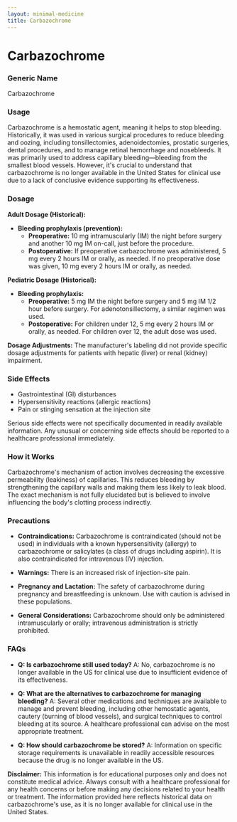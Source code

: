 ```yaml
---
layout: minimal-medicine
title: Carbazochrome
---
```


# Carbazochrome
### Generic Name
Carbazochrome

### Usage
Carbazochrome is a hemostatic agent, meaning it helps to stop bleeding.  Historically, it was used in various surgical procedures to reduce bleeding and oozing, including tonsillectomies, adenoidectomies, prostatic surgeries, dental procedures, and to manage retinal hemorrhage and nosebleeds.  It was primarily used to address capillary bleeding—bleeding from the smallest blood vessels.  However, it's crucial to understand that carbazochrome is no longer available in the United States for clinical use due to a lack of conclusive evidence supporting its effectiveness.


### Dosage
**Adult Dosage (Historical):**

* **Bleeding prophylaxis (prevention):**
    * **Preoperative:** 10 mg intramuscularly (IM) the night before surgery and another 10 mg IM on-call, just before the procedure.
    * **Postoperative:** If preoperative carbazochrome was administered, 5 mg every 2 hours IM or orally, as needed. If no preoperative dose was given, 10 mg every 2 hours IM or orally, as needed.

**Pediatric Dosage (Historical):**

* **Bleeding prophylaxis:**
    * **Preoperative:** 5 mg IM the night before surgery and 5 mg IM 1/2 hour before surgery.  For adenotonsillectomy, a similar regimen was used.
    * **Postoperative:** For children under 12, 5 mg every 2 hours IM or orally, as needed. For children over 12, the adult dose was used.

**Dosage Adjustments:** The manufacturer's labeling did not provide specific dosage adjustments for patients with hepatic (liver) or renal (kidney) impairment.


### Side Effects
* Gastrointestinal (GI) disturbances
* Hypersensitivity reactions (allergic reactions)
* Pain or stinging sensation at the injection site

Serious side effects were not specifically documented in readily available information.  Any unusual or concerning side effects should be reported to a healthcare professional immediately.


### How it Works
Carbazochrome's mechanism of action involves decreasing the excessive permeability (leakiness) of capillaries.  This reduces bleeding by strengthening the capillary walls and making them less likely to leak blood.  The exact mechanism is not fully elucidated but is believed to involve influencing the body's clotting process indirectly.


### Precautions
* **Contraindications:** Carbazochrome is contraindicated (should not be used) in individuals with a known hypersensitivity (allergy) to carbazochrome or salicylates (a class of drugs including aspirin).  It is also contraindicated for intravenous (IV) injection.

* **Warnings:** There is an increased risk of injection-site pain.  

* **Pregnancy and Lactation:**  The safety of carbazochrome during pregnancy and breastfeeding is unknown.  Use with caution is advised in these populations.

* **General Considerations:** Carbazochrome should only be administered intramuscularly or orally; intravenous administration is strictly prohibited.


### FAQs

* **Q: Is carbazochrome still used today?** A: No, carbazochrome is no longer available in the US for clinical use due to insufficient evidence of its effectiveness.

* **Q: What are the alternatives to carbazochrome for managing bleeding?** A: Several other medications and techniques are available to manage and prevent bleeding, including other hemostatic agents, cautery (burning of blood vessels), and surgical techniques to control bleeding at its source.  A healthcare professional can advise on the most appropriate treatment.

* **Q: How should carbazochrome be stored?** A:  Information on specific storage requirements is unavailable in readily accessible resources because the drug is no longer available in the US.


**Disclaimer:** This information is for educational purposes only and does not constitute medical advice.  Always consult with a healthcare professional for any health concerns or before making any decisions related to your health or treatment.  The information provided here reflects historical data on carbazochrome's use, as it is no longer available for clinical use in the United States.
